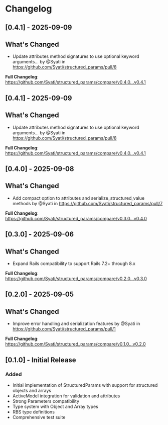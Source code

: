 # Changelog

## [0.4.1] - 2025-09-09

## What's Changed
* Update attributes method signatures to use optional keyword arguments… by @Syati in https://github.com/Syati/structured_params/pull/8


**Full Changelog**: https://github.com/Syati/structured_params/compare/v0.4.0...v0.4.1

## [0.4.1] - 2025-09-09

## What's Changed
* Update attributes method signatures to use optional keyword arguments… by @Syati in https://github.com/Syati/structured_params/pull/8


**Full Changelog**: https://github.com/Syati/structured_params/compare/v0.4.0...v0.4.1

## [0.4.0] - 2025-09-08

## What's Changed
* Add compact option to attributes and serialize_structured_value methods by @Syati in https://github.com/Syati/structured_params/pull/7


**Full Changelog**: https://github.com/Syati/structured_params/compare/v0.3.0...v0.4.0

## [0.3.0] - 2025-09-06

## What's Changed
* Expand Rails compatibility to support Rails 7.2+ through 8.x

**Full Changelog**: https://github.com/Syati/structured_params/compare/v0.2.0...v0.3.0

## [0.2.0] - 2025-09-05

## What's Changed
* Improve error handling and serialization features by @Syati in https://github.com/Syati/structured_params/pull/1

**Full Changelog**: https://github.com/Syati/structured_params/compare/v0.1.0...v0.2.0

## [0.1.0] - Initial Release

### Added
- Initial implementation of StructuredParams with support for structured objects and arrays
- ActiveModel integration for validation and attributes
- Strong Parameters compatibility
- Type system with Object and Array types
- RBS type definitions
- Comprehensive test suite
